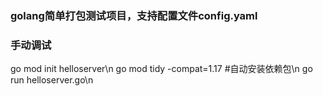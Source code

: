 ### golang简单打包测试项目，支持配置文件config.yaml
### 手动调试
go mod init helloserver\n
go mod tidy -compat=1.17    #自动安装依赖包\n
go run helloserver.go\n
